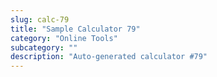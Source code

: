 ```yaml
---
slug: calc-79
title: "Sample Calculator 79"
category: "Online Tools"
subcategory: ""
description: "Auto-generated calculator #79"
---
```


